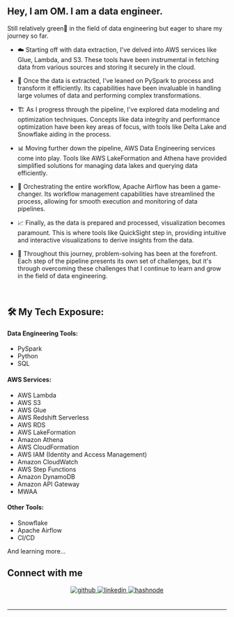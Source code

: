  
## Hey, I am OM. I am a data engineer.
  
Still relatively green🌱 in the field of data engineering but eager to share my journey so far.

- ☁️ Starting off with data extraction, I've delved into AWS services like Glue, Lambda, and S3. These tools have been instrumental in fetching data from various sources and storing it securely in the cloud.

- 🐍 Once the data is extracted, I've leaned on PySpark to process and transform it efficiently. Its capabilities have been invaluable in handling large volumes of data and performing complex transformations.

- 🏗️ As I progress through the pipeline, I've explored data modeling and optimization techniques. Concepts like data integrity and performance optimization have been key areas of focus, with tools like Delta Lake and Snowflake aiding in the process.

- 📊 Moving further down the pipeline, AWS Data Engineering services come into play. Tools like AWS LakeFormation and Athena have provided simplified solutions for managing data lakes and querying data efficiently.

- 🎩 Orchestrating the entire workflow, Apache Airflow has been a game-changer. Its workflow management capabilities have streamlined the process, allowing for smooth execution and monitoring of data pipelines.

- 📈 Finally, as the data is prepared and processed, visualization becomes paramount. This is where tools like QuickSight step in, providing intuitive and interactive visualizations to derive insights from the data.

- 🧩 Throughout this journey, problem-solving has been at the forefront. Each step of the pipeline presents its own set of challenges, but it's through overcoming these challenges that I continue to learn and grow in the field of data engineering.
  
  

<br/>

## 🛠️ My Tech Exposure:

#### Data Engineering Tools:
- PySpark
- Python
- SQL

#### AWS Services:
- AWS Lambda
- AWS S3
- AWS Glue
- AWS Redshift Serverless
- AWS RDS
- AWS LakeFormation
- Amazon Athena
- AWS CloudFormation
- AWS IAM (Identity and Access Management)
- Amazon CloudWatch
- AWS Step Functions
- Amazon DynamoDB
- Amazon API Gateway
- MWAA

#### Other Tools:
- Snowflake
- Apache Airflow
- CI/CD

And learning more...
<br/>  


## Connect with me  
<div align="center">
<a href="https://github.com/omkale-dev" target="_blank">
<img src=https://img.shields.io/badge/github-%2324292e.svg?&style=for-the-badge&logo=github&logoColor=white alt=github style="margin-bottom: 5px;" />
</a>
<a href="https://linkedin.com/in/omkale-dev" target="_blank">
<img src=https://img.shields.io/badge/linkedin-%231E77B5.svg?&style=for-the-badge&logo=linkedin&logoColor=white alt=linkedin style="margin-bottom: 5px;" />
</a>
<a href="https://hashnode.com/@omkale" target="_blank">
<img src=https://img.shields.io/badge/hashnode-%232962FF.svg?&style=for-the-badge&logo=hashnode&logoColor=white alt=hashnode style="margin-bottom: 5px;" />
</a>  
</div>  
  

<br/>  

----
